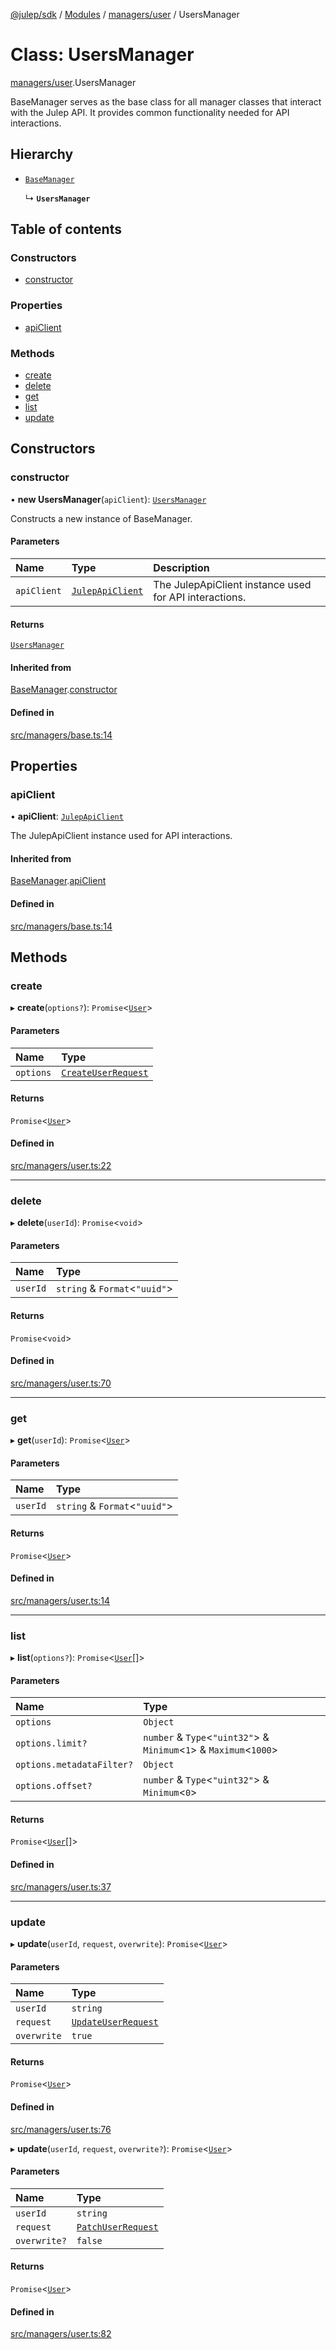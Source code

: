 [@julep/sdk](../README.md) / [Modules](../modules.md) / [managers/user](../modules/managers_user.md) / UsersManager

# Class: UsersManager

[managers/user](../modules/managers_user.md).UsersManager

BaseManager serves as the base class for all manager classes that interact with the Julep API.
It provides common functionality needed for API interactions.

## Hierarchy

- [`BaseManager`](managers_base.BaseManager.md)

  ↳ **`UsersManager`**

## Table of contents

### Constructors

- [constructor](managers_user.UsersManager.md#constructor)

### Properties

- [apiClient](managers_user.UsersManager.md#apiclient)

### Methods

- [create](managers_user.UsersManager.md#create)
- [delete](managers_user.UsersManager.md#delete)
- [get](managers_user.UsersManager.md#get)
- [list](managers_user.UsersManager.md#list)
- [update](managers_user.UsersManager.md#update)

## Constructors

### constructor

• **new UsersManager**(`apiClient`): [`UsersManager`](managers_user.UsersManager.md)

Constructs a new instance of BaseManager.

#### Parameters

| Name | Type | Description |
| :------ | :------ | :------ |
| `apiClient` | [`JulepApiClient`](api_JulepApiClient.JulepApiClient.md) | The JulepApiClient instance used for API interactions. |

#### Returns

[`UsersManager`](managers_user.UsersManager.md)

#### Inherited from

[BaseManager](managers_base.BaseManager.md).[constructor](managers_base.BaseManager.md#constructor)

#### Defined in

[src/managers/base.ts:14](https://github.com/julep-ai/julep/blob/dd1994163c03c7bb7077bec610f7ab1fb374dfec/sdks/ts/src/managers/base.ts#L14)

## Properties

### apiClient

• **apiClient**: [`JulepApiClient`](api_JulepApiClient.JulepApiClient.md)

The JulepApiClient instance used for API interactions.

#### Inherited from

[BaseManager](managers_base.BaseManager.md).[apiClient](managers_base.BaseManager.md#apiclient)

#### Defined in

[src/managers/base.ts:14](https://github.com/julep-ai/julep/blob/dd1994163c03c7bb7077bec610f7ab1fb374dfec/sdks/ts/src/managers/base.ts#L14)

## Methods

### create

▸ **create**(`options?`): `Promise`\<[`User`](../modules/api.md#user)\>

#### Parameters

| Name | Type |
| :------ | :------ |
| `options` | [`CreateUserRequest`](../modules/api.md#createuserrequest) |

#### Returns

`Promise`\<[`User`](../modules/api.md#user)\>

#### Defined in

[src/managers/user.ts:22](https://github.com/julep-ai/julep/blob/dd1994163c03c7bb7077bec610f7ab1fb374dfec/sdks/ts/src/managers/user.ts#L22)

___

### delete

▸ **delete**(`userId`): `Promise`\<`void`\>

#### Parameters

| Name | Type |
| :------ | :------ |
| `userId` | `string` & `Format`\<``"uuid"``\> |

#### Returns

`Promise`\<`void`\>

#### Defined in

[src/managers/user.ts:70](https://github.com/julep-ai/julep/blob/dd1994163c03c7bb7077bec610f7ab1fb374dfec/sdks/ts/src/managers/user.ts#L70)

___

### get

▸ **get**(`userId`): `Promise`\<[`User`](../modules/api.md#user)\>

#### Parameters

| Name | Type |
| :------ | :------ |
| `userId` | `string` & `Format`\<``"uuid"``\> |

#### Returns

`Promise`\<[`User`](../modules/api.md#user)\>

#### Defined in

[src/managers/user.ts:14](https://github.com/julep-ai/julep/blob/dd1994163c03c7bb7077bec610f7ab1fb374dfec/sdks/ts/src/managers/user.ts#L14)

___

### list

▸ **list**(`options?`): `Promise`\<[`User`](../modules/api.md#user)[]\>

#### Parameters

| Name | Type |
| :------ | :------ |
| `options` | `Object` |
| `options.limit?` | `number` & `Type`\<``"uint32"``\> & `Minimum`\<``1``\> & `Maximum`\<``1000``\> |
| `options.metadataFilter?` | `Object` |
| `options.offset?` | `number` & `Type`\<``"uint32"``\> & `Minimum`\<``0``\> |

#### Returns

`Promise`\<[`User`](../modules/api.md#user)[]\>

#### Defined in

[src/managers/user.ts:37](https://github.com/julep-ai/julep/blob/dd1994163c03c7bb7077bec610f7ab1fb374dfec/sdks/ts/src/managers/user.ts#L37)

___

### update

▸ **update**(`userId`, `request`, `overwrite`): `Promise`\<[`User`](../modules/api.md#user)\>

#### Parameters

| Name | Type |
| :------ | :------ |
| `userId` | `string` |
| `request` | [`UpdateUserRequest`](../modules/api.md#updateuserrequest) |
| `overwrite` | ``true`` |

#### Returns

`Promise`\<[`User`](../modules/api.md#user)\>

#### Defined in

[src/managers/user.ts:76](https://github.com/julep-ai/julep/blob/dd1994163c03c7bb7077bec610f7ab1fb374dfec/sdks/ts/src/managers/user.ts#L76)

▸ **update**(`userId`, `request`, `overwrite?`): `Promise`\<[`User`](../modules/api.md#user)\>

#### Parameters

| Name | Type |
| :------ | :------ |
| `userId` | `string` |
| `request` | [`PatchUserRequest`](../modules/api.md#patchuserrequest) |
| `overwrite?` | ``false`` |

#### Returns

`Promise`\<[`User`](../modules/api.md#user)\>

#### Defined in

[src/managers/user.ts:82](https://github.com/julep-ai/julep/blob/dd1994163c03c7bb7077bec610f7ab1fb374dfec/sdks/ts/src/managers/user.ts#L82)
